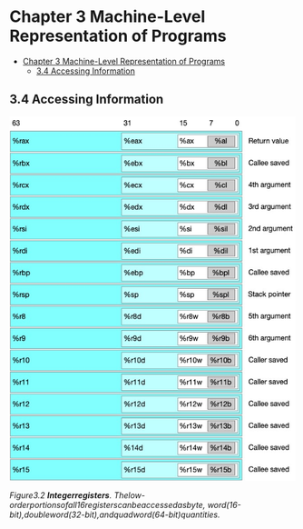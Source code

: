 # Chapter 3 Machine-Level Representation of Programs #

<!--toc:start-->
- [Chapter 3 Machine-Level Representation of Programs](#chapter-3-machine-level-representation-of-programs)
  - [3.4 Accessing Information](#34-accessing-information)
<!--toc:end-->

## 3.4 Accessing Information ##

<div style={{textAlign:'center'}}>

![](ch03/fig3.2.jpg)

_Figure3.2 **Integerregisters**.
Thelow-orderportionsofall16registerscanbeaccessedasbyte,
word(16-bit),doubleword(32-bit),andquadword(64-bit)quantities._
</div>




